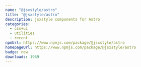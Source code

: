 ```yaml
---
name: "@jsxstyle/astro"
title: "@jsxstyle/astro"
description: jsxstyle components for Astro
categories:
  - css+ui
  - utilities
  - recent
npmUrl: https://www.npmjs.com/package/@jsxstyle/astro
homepageUrl: https://www.npmjs.com/package/@jsxstyle/astro
badge: new
downloads: 1969
---
```


